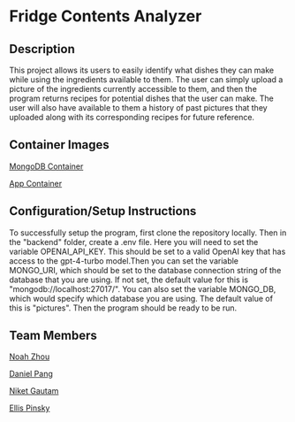# Fridge Contents Analyzer

## Description
This project allows its users to easily identify what dishes they can make while using the ingredients available to them. The user can simply upload a picture of the ingredients currently accessible to them, and then the program returns recipes for potential dishes that the user can make. The user will also have available to them a history of past pictures that they uploaded along with its corresponding recipes for future reference.

## Container Images
[MongoDB Container](https://hub.docker.com/_/mongo)

[App Container]()

## Configuration/Setup Instructions
To successfully setup the program, first clone the repository locally. Then in the "backend" folder, create a .env file. Here you will need to set the variable OPENAI_API_KEY. This should be set to a valid OpenAI key that has access to the gpt-4-turbo model.Then you can set the variable MONGO_URI, which should be set to the database connection string of the database that you are using. If not set, the default value for this is "mongodb://localhost:27017/". You can also set the variable MONGO_DB, which would specify which database you are using. The default value of this is "pictures". Then the program should be ready to be run. 

## Team Members
[Noah Zhou](https://github.com/nz792)

[Daniel Pang](https://github.com/danielpang35github)

[Niket Gautam](https://github.com/githubatit)

[Ellis Pinsky](https://github.com/ellispinsky)



